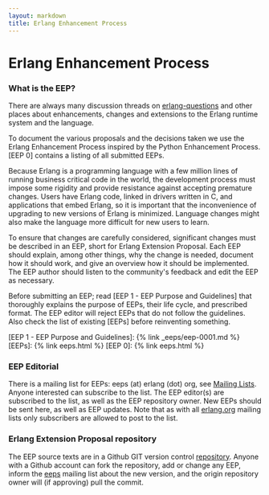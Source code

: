 ```yaml
---
layout: markdown
title: Erlang Enhancement Process
---
```

# Erlang Enhancement Process

### What is the EEP?
There are always many discussion threads on [erlang-questions](mailto:erlang-questions@erlang.org) and other places about enhancements, changes and extensions to the Erlang runtime system and the language.

To document the various proposals and the decisions taken we use the Erlang Enhancement Process inspired by the Python Enhancement Process. [EEP 0] contains a listing of all submitted EEPs.

Because Erlang is a programming language with a few million lines of running business critical code in the world, the development process must impose some rigidity and provide resistance against accepting premature changes. Users have Erlang code, linked in drivers written in C, and applications that embed Erlang, so it is important that the inconvenience of upgrading to new versions of Erlang is minimized. Language changes might also make the language more difficult for new users to learn.

To ensure that changes are carefully considered, significant changes must be described in an EEP, short for Erlang Extension Proposal. Each EEP should explain, among other things, why the change is needed, document how it should work, and give an overview how it should be implemented. The EEP author should listen to the community's feedback and edit the EEP as necessary.

Before submitting an EEP; read [EEP 1 - EEP Purpose and Guidelines] that thoroughly explains the purpose of EEPs, their life cycle, and prescribed format. The EEP editor will reject EEPs that do not follow the guidelines. Also check the list of existing [EEPs] before reinventing something.

[EEP 1 - EEP Purpose and Guidelines]: {% link _eeps/eep-0001.md %}
[EEPs]: {% link eeps.html %}
[EEP 0]: {% link eeps.html %}

### EEP Editorial
There is a mailing list for EEPs: eeps (at) erlang (dot) org, see [Mailing Lists](../community/mailinglists). Anyone interested can subscribe to the list. The EEP editor(s) are subscribed to the list, as well as the EEP repository owner. New EEPs should be sent here, as well as EEP updates. Note that as with all [erlang.org](/) mailing lists only subscribers are allowed to post to the list.

### Erlang Extension Proposal repository
The EEP source texts are in a Github GIT version control [repository](http://www.github.com/erlang/eep). Anyone with a Github account can fork the repository, add or change any EEP, inform the [eeps](mailto:eeps@erlang.org) mailing list about the new version, and the origin repository owner will (if approving) pull the commit.